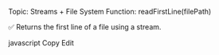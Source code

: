 Topic: Streams + File System
Function: readFirstLine(filePath)

✅ Returns the first line of a file using a stream.

javascript
Copy
Edit
